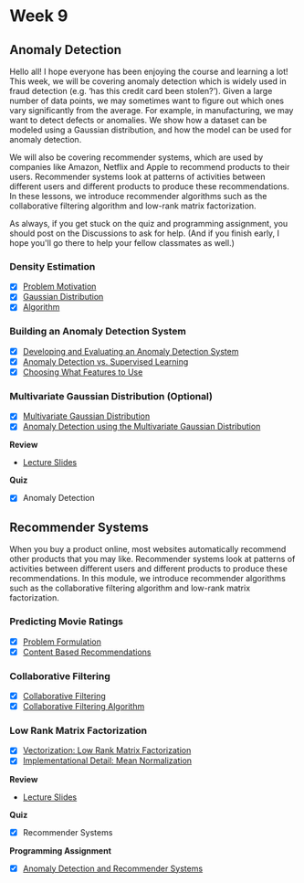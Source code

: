 # Week 9

## Anomaly Detection
Hello all! I hope everyone has been enjoying the course and learning a lot! This week, we will be covering anomaly detection which is widely used in fraud detection (e.g. ‘has this credit card been stolen?’). Given a large number of data points, we may sometimes want to figure out which ones vary significantly from the average. For example, in manufacturing, we may want to detect defects or anomalies. We show how a dataset can be modeled using a Gaussian distribution, and how the model can be used for anomaly detection.

We will also be covering recommender systems, which are used by companies like Amazon, Netflix and Apple to recommend products to their users. Recommender systems look at patterns of activities between different users and different products to produce these recommendations. In these lessons, we introduce recommender algorithms such as the collaborative filtering algorithm and low-rank matrix factorization.

As always, if you get stuck on the quiz and programming assignment, you should post on the Discussions to ask for help. (And if you finish early, I hope you'll go there to help your fellow classmates as well.)

### Density Estimation
- [x] [Problem Motivation](https://www.youtube.com/watch?v=086OcT-5DYI&index=88&list=PLLssT5z_DsK-h9vYZkQkYNWcItqhlRJLN)
- [x] [Gaussian Distribution](https://www.youtube.com/watch?v=mh6rAYA0e7Q&index=89&list=PLLssT5z_DsK-h9vYZkQkYNWcItqhlRJLN)
- [x] [Algorithm](https://www.youtube.com/watch?v=g2YBWQnqOpw&index=90&list=PLLssT5z_DsK-h9vYZkQkYNWcItqhlRJLN)

### Building an Anomaly Detection System
- [x] [Developing and Evaluating an Anomaly Detection System](https://www.youtube.com/watch?v=8DfXJUDjx64&index=91&list=PLLssT5z_DsK-h9vYZkQkYNWcItqhlRJLN)
- [x] [Anomaly Detection vs. Supervised Learning](https://www.youtube.com/watch?v=lCipWj-Cets&list=PLLssT5z_DsK-h9vYZkQkYNWcItqhlRJLN&index=92)
- [x] [Choosing What Features to Use](https://www.youtube.com/watch?v=ZKaOfJIjMRg&list=PLLssT5z_DsK-h9vYZkQkYNWcItqhlRJLN&index=93)

### Multivariate Gaussian Distribution (Optional)
- [x] [Multivariate Gaussian Distribution](https://www.youtube.com/watch?v=JjB58InuTqM&list=PLLssT5z_DsK-h9vYZkQkYNWcItqhlRJLN&index=94)
- [x] [Anomaly Detection using the Multivariate Gaussian Distribution](https://www.youtube.com/watch?v=YRS-IB3vCow&index=95&list=PLLssT5z_DsK-h9vYZkQkYNWcItqhlRJLN)

**Review**
- [Lecture Slides](lecture15.pdf)

**Quiz**
- [x] Anomaly Detection

## Recommender Systems
When you buy a product online, most websites automatically recommend other products that you may like. Recommender systems look at patterns of activities between different users and different products to produce these recommendations. In this module, we introduce recommender algorithms such as the collaborative filtering algorithm and low-rank matrix factorization.

### Predicting Movie Ratings
- [x] [Problem Formulation](https://www.youtube.com/watch?v=giIXNoiqO_U&index=96&list=PLLssT5z_DsK-h9vYZkQkYNWcItqhlRJLN)
- [x] [Content Based Recommendations](https://www.youtube.com/watch?v=9siFuMMHNIA&index=97&list=PLLssT5z_DsK-h9vYZkQkYNWcItqhlRJLN)

### Collaborative Filtering
- [x] [Collaborative Filtering](https://www.youtube.com/watch?v=9AP-DgFBNP4&list=PLLssT5z_DsK-h9vYZkQkYNWcItqhlRJLN&index=98)
- [x] [Collaborative Filtering Algorithm](https://www.youtube.com/watch?v=YW2b8La2ICo&list=PLLssT5z_DsK-h9vYZkQkYNWcItqhlRJLN&index=99)

### Low Rank Matrix Factorization
- [x] [Vectorization: Low Rank Matrix Factorization](https://www.youtube.com/watch?v=5R1xOJOFRzs&list=PLLssT5z_DsK-h9vYZkQkYNWcItqhlRJLN&index=100)
- [x] [Implementational Detail: Mean Normalization](https://www.youtube.com/watch?v=Am9fhp2Q91o&list=PLLssT5z_DsK-h9vYZkQkYNWcItqhlRJLN&index=101)

**Review**
- [Lecture Slides](lecture16.pdf)

**Quiz**
- [x] Recommender Systems

**Programming Assignment**
- [x] [Anomaly Detection and Recommender Systems](ex8)
